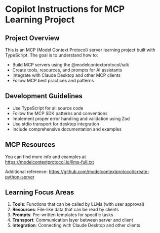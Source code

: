 # Copilot Instructions for MCP Learning Project

<!-- Use this file to provide workspace-specific custom instructions to Copilot. For more details, visit https://code.visualstudio.com/docs/copilot/copilot-customization#_use-a-githubcopilotinstructionsmd-file -->

## Project Overview
This is an MCP (Model Context Protocol) server learning project built with TypeScript. The goal is to understand how to:
- Build MCP servers using the @modelcontextprotocol/sdk
- Create tools, resources, and prompts for AI assistants
- Integrate with Claude Desktop and other MCP clients
- Follow MCP best practices and patterns

## Development Guidelines
- Use TypeScript for all source code
- Follow the MCP SDK patterns and conventions
- Implement proper error handling and validation using Zod
- Use stdio transport for desktop integration
- Include comprehensive documentation and examples

## MCP Resources
You can find more info and examples at https://modelcontextprotocol.io/llms-full.txt

Additional reference: https://github.com/modelcontextprotocol/create-python-server

## Learning Focus Areas
1. **Tools**: Functions that can be called by LLMs (with user approval)
2. **Resources**: File-like data that can be read by clients
3. **Prompts**: Pre-written templates for specific tasks
4. **Transport**: Communication layer between server and client
5. **Integration**: Connecting with Claude Desktop and other clients
